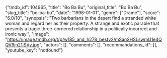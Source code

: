 {"tmdb_id": 104965, "title": "Bo Ba Bu", "original_title": "Bo Ba Bu", "slug_title": "bo-ba-bu", "date": "1998-01-01", "genre": ["Drame"], "score": "6.0/10", "synopsis": "Two barbarians in the desert find a stranded white woman and regard her as their property. A strange and exotic parable that presents a tragic three-cornered relationship in a politically incorrect and ironic way.", "image": "https://image.tmdb.org/t/p/w185_and_h278_bestv2/mSanSHSLswmU1e4QQV9jn21ISVy.jpg", "actors": [], "comments": [], "recommandations_id": [], "youtube_key": "notfound"}